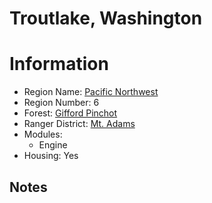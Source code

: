 
Troutlake, Washington
=====================
  
# Information  
* Region Name: [Pacific Northwest]()  
* Region Number: 6  
* Forest: [Gifford Pinchot](http://www.fs.usda.gov/giffordpinchot)  
* Ranger District: [Mt. Adams]()  
* Modules:  
  - Engine  
* Housing: Yes  
  
## Notes

